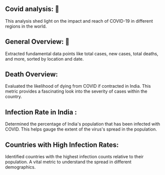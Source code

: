 

## Covid analysis: 🔗 

This analysis shed light on the impact and reach of COVID-19 in different regions in the world.






## General Overview: 🔗 


Extracted fundamental data points like total cases, new cases, total deaths, and more, sorted by location and date.


## Death Overview: 
Evaluated the likelihood of dying from COVID if contracted in India. This metric provides a fascinating look into the severity of cases within the country.


## Infection Rate in India :
Determined the percentage of India's population that has been infected with COVID. This helps gauge the extent of the virus's spread in the population.

## Countries with High Infection Rates:  
Identified countries with the highest infection counts relative to their population. A vital metric to understand the spread in different demographics.
